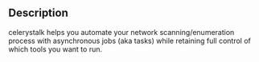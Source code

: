 ## Description
celerystalk helps you automate your network scanning/enumeration process with asynchronous jobs (aka tasks) while retaining full control of which tools you want to run.